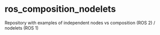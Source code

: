 # ros_composition_nodelets
Repository with examples of independent nodes vs composition (ROS 2) / nodelets (ROS 1)
